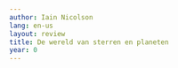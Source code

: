 ```yaml
---
author: Iain Nicolson
lang: en-us
layout: review
title: De wereld van sterren en planeten
year: 0
---
```


